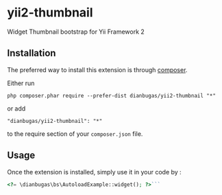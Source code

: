 yii2-thumbnail
==============
Widget Thumbnail bootstrap for Yii Framework 2

Installation
------------

The preferred way to install this extension is through [composer](http://getcomposer.org/download/).

Either run

```
php composer.phar require --prefer-dist dianbugas/yii2-thumbnail "*"
```

or add

```
"dianbugas/yii2-thumbnail": "*"
```

to the require section of your `composer.json` file.


Usage
-----

Once the extension is installed, simply use it in your code by  :

```php
<?= \dianbugas\bs\AutoloadExample::widget(); ?>```